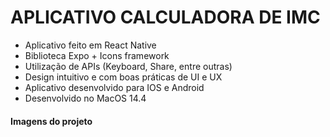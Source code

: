 # APLICATIVO CALCULADORA DE IMC

> 

- Aplicativo feito em React Native
- Biblioteca Expo + Icons framework
- Utilização de APIs (Keyboard, Share, entre outras)
- Design intuitivo e com boas práticas de UI e UX
- Aplicativo desenvolvido para IOS e Android
- Desenvolvido no MacOS 14.4

>

#### Imagens do projeto



